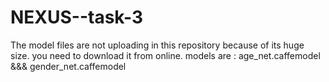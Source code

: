 # NEXUS--task-3
The model files are not uploading in this repository because of its huge size.
you need to download it from online.
models are : age_net.caffemodel  &&&  gender_net.caffemodel
